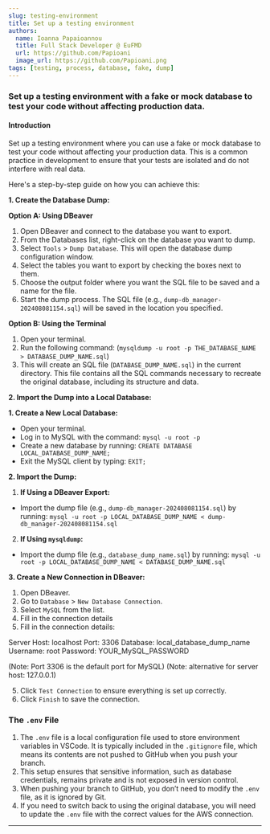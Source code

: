 ```yaml
---
slug: testing-environment
title: Set up a testing environment
authors:
  name: Ioanna Papaioannou
  title: Full Stack Developer @ EuFMD
  url: https://github.com/Papioani
  image_url: https://github.com/Papioani.png
tags: [testing, process, database, fake, dump]
---
```


### Set up a testing environment with a fake or mock database to test your code without affecting production data.

#### Introduction

Set up a testing environment where you can use a fake or mock database to test your code without affecting your production data. This is a common practice in development to ensure that your tests are isolated and do not interfere with real data.

Here's a step-by-step guide on how you can achieve this:

**1. Create the Database Dump:**

**Option A: Using DBeaver**

1.  Open DBeaver and connect to the database you want to export.
2.  From the Databases list, right-click on the database you want
    to dump.
3.  Select `Tools` > `Dump Database`. This will open the database dump configuration window.
4.  Select the tables you want to export by checking the boxes next to them.
5.  Choose the output folder where you want the SQL file to be saved and a name for the file.
6.  Start the dump process. The SQL file (e.g., `dump-db_manager-202408081154.sql`) will be saved in the location you specified.

**Option B: Using the Terminal**

1.  Open your terminal.
2.  Run the following command: (`mysqldump -u root -p THE_DATABASE_NAME > DATABASE_DUMP_NAME.sql`)
3.  This will create an SQL file (`DATABASE_DUMP_NAME.sql`) in the current directory. This file contains all the SQL commands necessary to recreate the original database, including its structure and data.

**2. Import the Dump into a Local Database:**

**1. Create a New Local Database:**

- Open your terminal.
- Log in to MySQL with the command: `mysql -u root -p`
- Create a new database by running: `CREATE DATABASE LOCAL_DATABASE_DUMP_NAME;`
- Exit the MySQL client by typing: `EXIT;`

**2. Import the Dump:**

1.  **If Using a DBeaver Export:**

- Import the dump file (e.g., `dump-db_manager-202408081154.sql`) by running: `mysql -u root -p LOCAL_DATABASE_DUMP_NAME < dump-db_manager-202408081154.sql`

2.  **If Using `mysqldump`:**

- Import the dump file (e.g., `database_dump_name.sql`) by running: `mysql -u root -p LOCAL_DATABASE_DUMP_NAME < DATABASE_DUMP_NAME.sql`

**3. Create a New Connection in DBeaver:**

1.  Open DBeaver.
2.  Go to `Database` > `New Database Connection`.
3.  Select `MySQL` from the list.
4.  Fill in the connection details
5.  Fill in the connection details:

Server Host: localhost
Port: 3306
Database: local_database_dump_name
Username: root
Password: YOUR_MySQL_PASSWORD

(Note: Port 3306 is the default port for MySQL)
(Note: alternative for server host: 127.0.0.1)

5.  Click `Test Connection` to ensure everything is set up correctly.
6.  Click `Finish` to save the connection.

### **The `.env` File**

1.  The `.env` file is a local configuration file used to store environment variables in VSCode. It is typically included in the `.gitignore` file, which means its contents are not pushed to GitHub when you push your branch.
2.  This setup ensures that sensitive information, such as database credentials, remains private and is not exposed in version control.
3.  When pushing your branch to GitHub, you don’t need to modify the `.env` file, as it is ignored by Git.
4.  If you need to switch back to using the original database, you will need to update the `.env` file with the correct values for the AWS connection.

---
